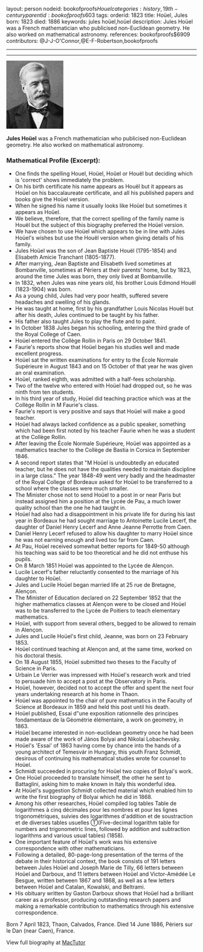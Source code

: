 layout: person
nodeid: bookofproofs$Houel
categories: history,19th-century
parentid: bookofproofs$603
tags: 
orderid: 1823
title: Hoüel, Jules
born: 1823
died: 1886
keywords: jules hoüel,hoüel
description: Jules Hoüel was a French mathematician who publicised non-Euclidean geometry. He also worked on mathematical astronomy.
references: bookofproofs$6909
contributors: @J-J-O'Connor,@E-F-Robertson,bookofproofs

---



---

![Houel.jpg](https://github.com/bookofproofs/bookofproofs.github.io/blob/main/_sources/_assets/images/portraits/Houel.jpg?raw=true)

**Jules Hoüel** was a French mathematician who publicised non-Euclidean geometry. He also worked on mathematical astronomy.

### Mathematical Profile (Excerpt):
* One finds the spelling Houel, Hoüel, Hoûel or Houël but deciding which is 'correct' shows immediately the problem.
* On his birth certificate his name appears as Houël but it appears as Hoüel on his baccalaureate certificate, and all his published papers and books give the Hoüel version.
* When he signed his name it usually looks like Hoüel but sometimes it appears as Hoûel.
* We believe, therefore, that the correct spelling of the family name is Houël but the subject of this biography preferred the Hoüel version.
* We have chosen to use Hoüel which appears to be in line with Jules Hoüel's wishes but use the Houël version when giving details of his family.
* Jules Hoüel was the son of Jean Baptiste Houël (1795-1854) and Elisabeth Amicie Tranchant (1805-1877).
* After marrying, Jean Baptiste and Elisabeth lived sometimes at Bombanville, sometimes at Périers at their parents' home, but by 1823, around the time Jules was born, they only lived at Bombanville.
* In 1832, when Jules was nine years old, his brother Louis Edmond Houël (1823-1904) was born.
* As a young child, Jules had very poor health, suffered severe headaches and swelling of his glands.
* He was taught at home, first by his grandfather Louis Nicolas Houël but after his death, Jules continued to be taught by his father.
* His father also taught Jules to play the flute and to paint.
* In October 1838 Jules began his schooling, entering the third grade of the Royal College of Caen.
* Hoüel entered the Collège Rollin in Paris on 29 October 1841.
* Faurie's reports show that Hoüel began his studies well and made excellent progress.
* Hoüel sat the written examinations for entry to the École Normale Supérieure in August 1843 and on 15 October of that year he was given an oral examination.
* Hoüel, ranked eighth, was admitted with a half-fees scholarship.
* Two of the twelve who entered with Hoüel had dropped out, so he was ninth from ten students.
* In his third year of study, Hoüel did teaching practice which was at the Collège Rollin in M Faurie's class.
* Faurie's report is very positive and says that Hoüel will make a good teacher.
* Hoüel had always lacked confidence as a public speaker, something which had been first noted by his teacher Faurie when he was a student at the Collège Rollin.
* After leaving the École Normale Supérieure, Hoüel was appointed as a mathematics teacher to the Collège de Bastia in Corsica in September 1846.
* A second report states that "M Hoüel is undoubtedly an educated teacher, but he does not have the qualities needed to maintain discipline in a large class." The year 1848-49 went very badly and the headmaster of the Royal College of Bordeaux asked for Hoüel to be transferred to a school where the classes were much smaller.
* The Minister chose not to send Hoüel to a post in or near Paris but instead assigned him a position at the Lycée de Pau, a much lower quality school than the one he had taught in.
* Hoüel had also had a disappointment in his private life for during his last year in Bordeaux he had sought marriage to Antoinette Lucile Lecerf, the daughter of Daniel Henry Lecerf and Anne Jeanne Perrotte from Caen.
* Daniel Henry Lecerf refused to allow his daughter to marry Hoüel since he was not earning enough and lived too far from Caen.
* At Pau, Hoüel received somewhat better reports for 1849-50 although his teaching was said to be too theoretical and he did not enthuse his pupils.
* On 8 March 1851 Hoüel was appointed to the Lycée de Alençon.
* Lucile Lecerf's father reluctantly consented to the marriage of his daughter to Hoüel.
* Jules and Lucile Hoüel began married life at 25 rue de Bretagne, Alençon.
* The Minister of Education declared on 22 September 1852 that the higher mathematics classes at Alençon were to be closed and Hoüel was to be transferred to the Lycée de Poitiers to teach elementary mathematics.
* Hoüel, with support from several others, begged to be allowed to remain in Alençon.
* Jules and Lucile Hoüel's first child, Jeanne, was born on 23 February 1853.
* Hoüel continued teaching at Alençon and, at the same time, worked on his doctoral thesis.
* On 18 August 1855, Hoüel submitted two theses to the Faculty of Science in Paris.
* Urbain Le Verrier was impressed with Hoüel's research work and tried to persuade him to accept a post at the Observatory in Paris.
* Hoüel, however, decided not to accept the offer and spent the next four years undertaking research at his home in Thaon.
* Hoüel was appointed to the chair of pure mathematics in the Faculty of Science at Bordeaux in 1859 and held this post until his death.
* Hoüel published, Essai d"une exposition rationnelle des principes fondamentaux de la Géométrie élémentaire, a work on geometry, in 1863.
* Hoüel became interested in non-euclidean geometry once he had been made aware of the work of János Bolyai and Nikolai Lobachevsky.
* Hoüel's 'Essai' of 1863 having come by chance into the hands of a young architect of Temesvár in Hungary, this youth Franz Schmidt, desirous of continuing his mathematical studies wrote for counsel to Hoüel.
* Schmidt succeeded in procuring for Hoüel two copies of Bolyai's work.
* One Hoüel proceeded to translate himself, the other he sent to Battaglini, asking him to make known in Italy this wonderful idea.
* At Hoüel's suggestion Schmidt collected material which enabled him to write the first biography of Bolyai which he did in 1868.
* Among his other researches, Hoüel compiled log tables Table de logarithmes à cinq décimales pour les nombres et pour les lignes trigonométriques, suivies des logarithmes d'addition et de soustraction et de diverses tables usuelles Ⓣ(Five-decimal logarithm table for numbers and trigonometric lines, followed by addition and subtraction logarithms and various usual tables) (1858).
* One important feature of Hoüel's work was his extensive correspondence with other mathematicians.
* Following a detailed, 80-page-long presentation of the terms of the debate in their historical context, the book consists of 191 letters between Jules Hoüel and Joseph Marie de Tilly, 66 letters between Hoüel and Darboux, and 11 letters between Hoüel and Victor-Amédée Le Besgue, written between 1867 and 1868, as well as a few letters between Hoüel and Catalan, Kowalski, and Beltrami.
* His obituary written by Gaston Darboux shows that Hoüel had a brilliant career as a professor, producing outstanding research papers and making a remarkable contribution to mathematics through his extensive correspondence.

Born 7 April 1823, Thaon, Calvados, France. Died 14 June 1886, Périers sur le Dan (near Caen), France.

View full biography at [MacTutor](https://mathshistory.st-andrews.ac.uk/Biographies/Houel/)
